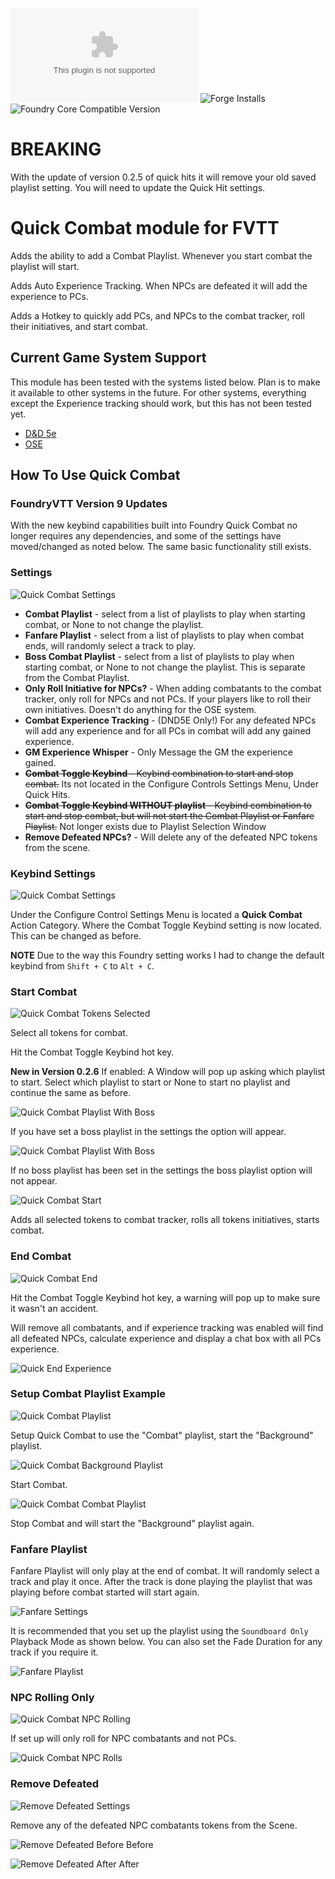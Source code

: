 ![Latest Release Download Count](https://img.shields.io/github/downloads/veevelder/quick-combat/latest/module.zip) ![Forge Installs](https://img.shields.io/badge/dynamic/json?label=Forge%20Installs&query=package.installs&suffix=%25&url=https%3A%2F%2Fforge-vtt.com%2Fapi%2Fbazaar%2Fpackage%2Fquick-combat&colorB=4aa94a) ![Foundry Core Compatible Version](https://img.shields.io/badge/dynamic/json.svg?url=https%3A%2F%2Fraw.githubusercontent.com%2Fveevelder%2Fquick-combat%2Fmaster%2Fmodule.json&label=Foundry%20Version&query=$.compatibleCoreVersion&colorB=orange)

# BREAKING
With the update of version 0.2.5 of quick hits it will remove your old saved playlist setting. You will need to update the Quick Hit settings.

# Quick Combat module for FVTT
Adds the ability to add a Combat Playlist. Whenever you start combat the playlist will start.

Adds Auto Experience Tracking. When NPCs are defeated it will add the experience to PCs.

Adds a Hotkey to quickly add PCs, and NPCs to the combat tracker, roll their initiatives, and start combat.


## Current Game System Support
This module has been tested with the systems listed below. Plan is to make it available to other systems in the future. For other systems, everything except the Experience tracking should work, but this has not been tested yet.

* [D&D 5e](https://gitlab.com/foundrynet/dnd5e)
* [OSE](https://github.com/vttred/ose)

## How To Use Quick Combat

### FoundryVTT Version 9 Updates
With the new keybind capabilities built into Foundry Quick Combat no longer requires any dependencies, and some of the settings have moved/changed as noted below. The same basic functionality still exists.

### Settings

![Quick Combat Settings](images/settings.png)

* **Combat Playlist** - select from a list of playlists to play when starting combat, or None to not change the playlist.
* **Fanfare Playlist** - select from a list of playlists to play when combat ends, will randomly select a track to play.
* **Boss Combat Playlist** - select from a list of playlists to play when starting combat, or None to not change the playlist. This is separate from the Combat Playlist.
* **Only Roll Initiative for NPCs?** - When adding combatants to the combat tracker, only roll for NPCs and not PCs. If your players like to roll their own initiatives. Doesn't do anything for the OSE system.
* **Combat Experience Tracking** - (DND5E Only!) For any defeated NPCs will add any experience and for all PCs in combat will add any gained experience.
* **GM Experience Whisper** - Only Message the GM the experience gained.
* ~~**Combat Toggle Keybind** - Keybind combination to start and stop combat.~~ Its not located in the Configure Controls Settings Menu, Under Quick Hits.
* ~~**Combat Toggle Keybind WITHOUT playlist** - Keybind combination to start and stop combat, but will not start the Combat Playlist or Fanfare Playlist.~~ Not longer exists due to Playlist Selection Window
* **Remove Defeated NPCs?** - Will delete any of the defeated NPC tokens from the scene.

### Keybind Settings

![Quick Combat Settings](images/settings-keybind.png)

Under the Configure Control Settings Menu is located a **Quick Combat** Action Category. Where the Combat Toggle Keybind setting is now located. This can be changed as before.

**NOTE** Due to the way this Foundry setting works I had to change the default keybind from `Shift + C` to `Alt + C`.

### Start Combat
![Quick Combat Tokens Selected](images/tokens-selected.png)

Select all tokens for combat.

Hit the Combat Toggle Keybind hot key.

**New in Version 0.2.6** If enabled: A Window will pop up asking which playlist to start. Select which playlist to start or None to start no playlist and continue the same as before.

![Quick Combat Playlist With Boss](images/start-playlist-window-withboss.png)

If you have set a boss playlist in the settings the option will appear.

![Quick Combat Playlist With Boss](images/start-playlist-window-withoutboss.png)

If no boss playlist has been set in the settings the boss playlist option will not appear.

![Quick Combat Start](images/combat-start.png)

Adds all selected tokens to combat tracker, rolls all tokens initiatives, starts combat.

### End Combat
![Quick Combat End](images/end-combat-warning.png)

Hit the Combat Toggle Keybind hot key, a warning will pop up to make sure it wasn't an accident.

Will remove all combatants, and if experience tracking was enabled will find all defeated NPCs, calculate experience and display a chat box with all PCs experience.

![Quick End Experience](images/experience-tracking.png)

### Setup Combat Playlist Example
![Quick Combat Playlist](images/settings-withplaylist.png)

Setup Quick Combat to use the "Combat" playlist, start the "Background" playlist.

![Quick Combat Background Playlist](images/playlist.png)

Start Combat.

![Quick Combat Combat Playlist](images/playlist-start.png)

Stop Combat and will start the "Background" playlist again.

### Fanfare Playlist
Fanfare Playlist will only play at the end of combat. It will randomly select a track and play it once. After the track is done playing the playlist that was playing before combat started will start again.

![Fanfare Settings](images/fanfare_settings.png)

It is recommended that you set up the playlist using the `Soundboard Only` Playback Mode as shown below. You can also set the Fade Duration for any track if you require it.

![Fanfare Playlist](images/fanfare_playlist.png)

### NPC Rolling Only
![Quick Combat NPC Rolling](images/npc-rolls.png)

If set up will only roll for NPC combatants and not PCs.

![Quick Combat NPC Rolls](images/npc-roll.png)

### Remove Defeated
![Remove Defeated Settings](images/settings-remove-defeated.png)

Remove any of the defeated NPC combatants tokens from the Scene.

![Remove Defeated Before](images/removed-defeated-before.png)
Before

![Remove Defeated After](images/removed-defeated-after.png)
After
